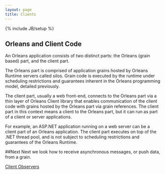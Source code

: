 ```yaml
---
layout: page
title: Clients
---
```

{% include JB/setup %}

## Orleans and Client Code

An Orleans application consists of two distinct parts: the Orleans (grain based) part, and the client part. 

The Orleans part is comprised of application grains hosted by Orleans Runtime servers called silos.
Grain code is executed by the runtime under scheduling restrictions and guarantees inherent in the Orleans programming model, detailed previously. 

The client part, usually a web front-end, connects to the Orleans part via a thin layer of Orleans Client library that enables communication of the client code with grains hosted by the Orleans part via grain references. 
The client part in this context means a client to the Orleans part, but it can run as part of a client or server applications. 

For example, an ASP.NET application running on a web server can be a client part of an Orleans application. 
The client part executes on top of the .NET thread pool, and is not subject to scheduling restrictions and guarantees of the Orleans Runtime.

##Next
Next we look how to receive asynchronous messages, or push data, from a grain.

[Client Observers](Observers)